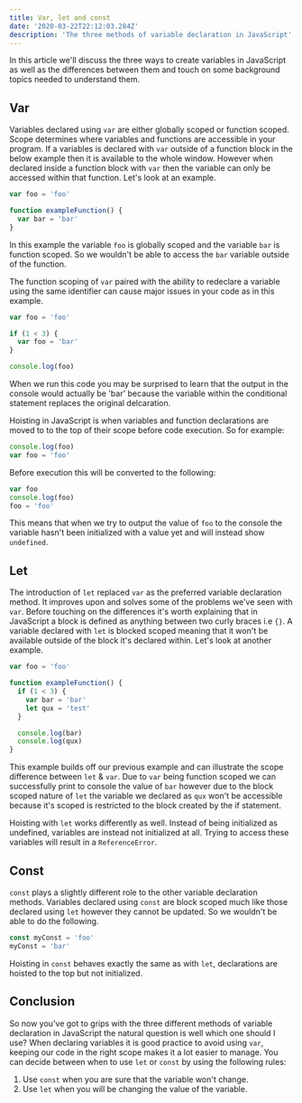 ```yaml
---
title: Var, let and const
date: '2020-03-22T22:12:03.284Z'
description: 'The three methods of variable declaration in JavaScript'
---
```


In this article we'll discuss the three ways to create variables in JavaScript as well as the differences between
them and touch on some background topics needed to understand them.

## Var

Variables declared using `var` are either globally scoped or function scoped. Scope determines where variables and functions are accessible in your program. If a variables is declared with `var` outside of a function block in the below example then it is available to the whole window. However when declared inside a function block with `var`
then the variable can only be accessed within that function. Let's look at an example.

```javascript
var foo = 'foo'

function exampleFunction() {
  var bar = 'bar'
}
```

In this example the variable `foo` is globally scoped and the variable `bar` is function scoped. So we wouldn't be able to access the `bar` variable outside of the function.

The function scoping of `var` paired with the ability to redeclare a variable using the same identifier can cause major issues in your code as in this example.

```javascript
var foo = 'foo'

if (1 < 3) {
  var foo = 'bar'
}

console.log(foo)
```

When we run this code you may be surprised to learn that the output in the console would actually be 'bar' because the variable within the conditional statement replaces the original delcaration.

Hoisting in JavaScript is when variables and function declarations are moved to to the top of their scope before
code execution. So for example:

```javascript
console.log(foo)
var foo = 'foo'
```

Before execution this will be converted to the following:

```javascript
var foo
console.log(foo)
foo = 'foo'
```

This means that when we try to output the value of `foo` to the console the variable hasn't been initialized with a value yet and will instead show `undefined`.

## Let

The introduction of `let` replaced `var` as the preferred variable declaration method. It improves upon and solves some of the problems we've seen with `var`. Before touching on the differences it's worth explaining that in JavaScript a block is defined as anything between two curly braces i.e `{}`. A variable declared with `let` is blocked scoped meaning that it won't be available outside of the block it's declared within. Let's look at another example.

```javascript
var foo = 'foo'

function exampleFunction() {
  if (1 < 3) {
    var bar = 'bar'
    let qux = 'test'
  }

  console.log(bar)
  console.log(qux)
}
```

This example builds off our previous example and can illustrate the scope difference between `let` & `var`. Due to `var` being function scoped we can successfully print to console the value of `bar` however due to the block scoped nature of `let` the variable we declared as `qux` won't be accessible because it's scoped is restricted to the block created by the if statement.

Hoisting with `let` works differently as well. Instead of being initialized as undefined, variables are instead not initialized at all. Trying to access these variables will result in a `ReferenceError`.

## Const

`const` plays a slightly different role to the other variable declaration methods. Variables declared using `const` are block scoped much like those declared using `let` however they cannot be updated. So we wouldn't be able to do the following.

```javascript
const myConst = 'foo'
myConst = 'bar'
```

Hoisting in `const` behaves exactly the same as with `let`, declarations are hoisted to the top but not initialized.

## Conclusion

So now you've got to grips with the three different methods of variable declaration in JavaScript the natural question is well which one should I use? When declaring variables it is good practice to avoid using `var`, keeping our code in the right scope makes it a lot easier to manage. You can decide between when to use `let` or `const` by using the following rules:

1. Use `const` when you are sure that the variable won't change.
2. Use `let` when you will be changing the value of the variable.
